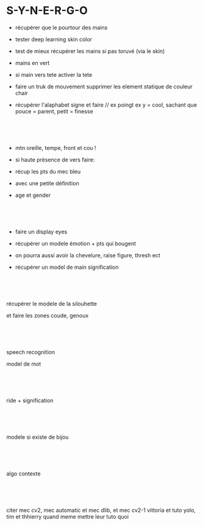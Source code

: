 # S-Y-N-E-R-G-O

- récupérer que le pourtour des mains

- tester deep learning skin color 

- test de mieux récupérer les mains si pas toruvé (via le skin)

- mains en vert

- si main vers tete activer la tete

- faire un truk de mouvement supprimer les element statique de couleur chair

- récupérer l'alaphabet signe et faire // ex poingt ex y = cool, sachant que pouce = parent, petit = finesse 

<br><br><br>

- mtn oreille, tempe, front et cou ! 

- si haute présence de vers faire:

- récup les pts du mec bleu

- avec une petite définition

- age et gender


<br><br><br>

- faire un display eyes

- récupérer un modele émotion + pts qui bougent

- on pourra aussi avoir la chevelure, raise figure, thresh ect

- récupérer un model de main signification



<br><br><br>

récupérer le modele de la silouhette

et faire les zones coude, genoux

<br><br><br>

speech recognition

model de mot

<br><br><br>

ride + signification

<br><br><br>

modele si existe de bijou

<br><br><br>

algo contexte

<br><br><br>

citer mec cv2, mec automatic et mec dlib, et mec cv2-1 vittoria et tuto yolo, tim et thhierry quand meme mettre leur tuto quoi
